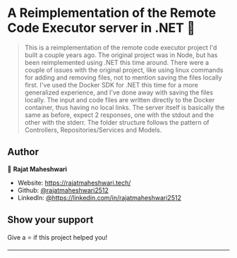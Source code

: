 # A Reimplementation of the Remote Code Executor server in .NET 👋

> This is a reimplementation of the remote code executor project I'd built a couple years ago. The original project was in Node, but has been reimplemented using .NET this time around. 
>There were a couple of issues with the original project, like using linux commands for adding and removing files, not to mention saving the files locally first. I've used the Docker SDK for .NET this time for a more generalized experience, and I've done away with saving the files locally.
>The input and code files are written directly to the Docker container, thus having no local links.
> The server itself is basically the same as before, expect 2 responses, one with the stdout and the other with the stderr.
> The folder structure follows the pattern of Controllers, Repositories/Services and Models.

## Author

👤 **Rajat Maheshwari**

* Website: https://rajatmaheshwari.tech/
* Github: [@rajatmaheshwari2512](https://github.com/rajatmaheshwari2512)
* LinkedIn: [@https:\/\/linkedin.com\/in\/rajatmaheshwari2512](https://linkedin.com/in/https:\/\/linkedin.com\/in\/rajatmaheshwari2512)

## Show your support

Give a ⭐️ if this project helped you!


***